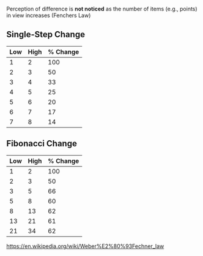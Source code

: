 Perception of difference is **not noticed** as the number of items (e.g., points) in view increases (Fenchers Law)

## Single-Step Change
|Low|High|% Change|
|---|----|--------|
|1|2|100|
|2|3|50|
|3|4|33|
|4|5|25|
|5|6|20|
|6|7|17|
|7|8|14|


## Fibonacci Change

|Low|High|% Change|
|---|----|--------|
|1|2|100|
|2|3|50|
|3|5|66|
|5|8|60|
|8|13|62|
|13|21|61|
|21|34|62|

https://en.wikipedia.org/wiki/Weber%E2%80%93Fechner_law
